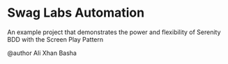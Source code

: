 # Swag Labs Automation

An example project that demonstrates the power and flexibility of Serenity BDD with the Screen Play Pattern

@author Ali Xhan Basha